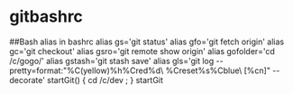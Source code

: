 # gitbashrc

##Bash alias in bashrc
alias gs='git status'
alias gfo='git fetch origin'
alias gc='git checkout'
alias gsro='git remote show origin'
alias gofolder='cd /c/gogo/'
alias gstash='git stash save'
alias gls='git log --pretty=format:"%C(yellow)%h%Cred%d\\ %Creset%s%Cblue\\ [%cn]" --decorate'
startGit() { cd /c/dev ; }
startGit


